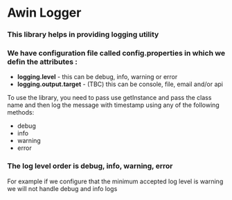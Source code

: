 # Awin Logger
### This library helps in providing logging utility
### We have configuration file called config.properties in which we defin the attributes :
* **logging.level** - this can be debug, info, warning or error
* **logging.output.target** - (TBC) this can be console, file, email and/or api

To use the library, you need to pass use getInstance and pass the class name and then 
log the message with timestamp using any of the following methods:

* debug
* info
* warning
* error

### The log level order is debug, info, warning, error

For example if we configure that the minimum accepted log level is warning we will not handle debug and info logs
